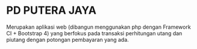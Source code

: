 # PD PUTERA JAYA
Merupakan aplikasi web (dibangun menggunakan php dengan Framework CI + Bootstrap 4) yang berfokus pada transaksi perhitungan utang dan piutang dengan potongan pembayaran yang ada.
